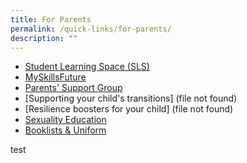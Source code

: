```yaml
---
title: For Parents
permalink: /quick-links/for-parents/
description: ""
---
```

*   [Student Learning Space (SLS)](http://learning.moe.edu.sg/)
*   [MySkillsFuture](https://www.myskillsfuture.gov.sg/content/student/en/secondary.html)
*   [Parents' Support Group](https://www.facebook.com/wdlpsg/)
*   [Supporting your child's transitions] (file not found)
*   [Resilience boosters for your child] (file not found)
*   [Sexuality Education](https://woodlandssec-wp-moe-edu-sg-admin.cwp.sg/wdl-experience/character-citizenship-cce/sexuality-education/)
*   [Booklists & Uniform](https://woodlandssec.moe.edu.sg/resources/booklist/)

test